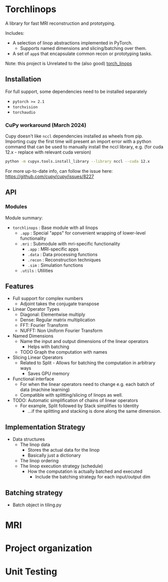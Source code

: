 # Torchlinops
A library for fast MRI reconstruction and prototyping.

Includes:

- A selection of linop abstractions implemented in PyTorch.
  - Supports named dimensions and slicing/batching over them.
- A set of `app`s that encapsulate common recon or prototyping tasks.

Note: this project is Unrelated to the (also good) [torch_linops](https://github.com/cvxgrp/torch_linops)

## Installation
For full support, some dependencies need to be installed separately
- `pytorch >= 2.1`
- `torchvision`
- `torchaudio`

### CuPy workaround (March 2024)
Cupy doesn't like `nccl` dependencies installed as wheels from pip. Importing
cupy the first time will present an import error with a python command that can
be used to manually install the nccl library, e.g. (for cuda 12.x - replace with
relevant cuda version) 
``` sh
python -m cupyx.tools.install_library --library nccl --cuda 12.x
```
For more up-to-date info, can follow the issue here:
https://github.com/cupy/cupy/issues/8227

## API
### Modules
Module summary:
- `torchlinops` : Base module with all linops
  - `.app` : Special "apps" for convenient wrapping of lower-level functionality
  - `.mri` : Submodule with mri-specific functionality
    - `.app` : MRI-specific apps
    - `.data` : Data processing functions
    - `.recon` : Reconstruction techniques
    - `.sim` : Simulation functions
  - `.utils` : Utilities


## Features
- Full support for complex numbers
  - Adjoint takes the conjugate transpose
- Linear Operator Types
  - Diagonal: Elementwise multiply
  - Dense: Regular matrix multiplication
  - FFT: Fourier Transform
  - NUFFT: Non Uniform Fourier Transform
- Named Dimensions
  - Name the input and output dimensions of the linear operators
    - Helps with batching
  - TODO Graph the computation with names
- Slicing Linear Operators
  - Related to Split - Allows for batching the computation in arbitrary ways
    - Saves GPU memory
- Functional interface
  - For when the linear operators need to change e.g. each batch of data (machine learning)
  - Compatible with splitting/slicing of linops as well.
- TODO: Automatic simplification of chains of linear operators
  - For example, Split followed by Stack simplifies to Identity
    - ...if the splitting and stacking is done along the same dimension.

## Implementation Strategy
- Data structures
  - The linop data
    - Stores the actual data for the linop
    - Basically just a dictionary
  - The linop ordering
  - The linop execution strategy (schedule)
    - How the computation is actually batched and executed
      - Include the batching strategy for each input/output dim

## Batching strategy
- Batch object in tiling.py

# MRI

# Project organization

# Unit Testing

